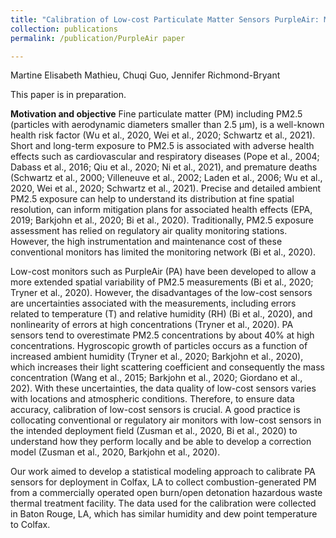 ```yaml
---
title: "Calibration of Low-cost Particulate Matter Sensors PurpleAir: Model Development for Air Quality Management in a Rural Setting"
collection: publications
permalink: /publication/PurpleAir paper

---
```



Martine Elisabeth Mathieu, Chuqi Guo, Jennifer Richmond-Bryant

This paper is in preparation.

**Motivation and objective**
Fine particulate matter (PM) including PM2.5 (particles with aerodynamic diameters smaller than 2.5 μm), is a well-known health risk factor (Wu et al., 2020, Wei et al., 2020; Schwartz et al., 2021). Short and long-term exposure to PM2.5 is associated with adverse health effects such as cardiovascular and respiratory diseases (Pope et al., 2004; Dabass et al., 2016; Qiu et al., 2020; Ni et al., 2021), and premature deaths (Schwartz et al., 2000; Villeneuve et al., 2002; Laden et al., 2006; Wu et al., 2020, Wei et al., 2020; Schwartz et al., 2021). Precise and detailed ambient PM2.5 exposure can help to understand its distribution at fine spatial resolution, can inform mitigation plans for associated health effects (EPA, 2019; Barkjohn et al., 2020; Bi et al., 2020). Traditionally, PM2.5 exposure assessment has relied on regulatory air quality monitoring stations. However, the high instrumentation and maintenance cost of these conventional monitors has limited the monitoring network (Bi et al., 2020). 

Low-cost monitors such as PurpleAir (PA) have been developed to allow a more extended spatial variability of PM2.5 measurements (Bi et al., 2020; Tryner et al., 2020). However, the disadvantages of the low-cost sensors are uncertainties associated with the measurements, including errors related to temperature (T) and relative humidity (RH) (Bi et al., 2020), and nonlinearity of errors at high concentrations (Tryner et al., 2020). PA sensors tend to overestimate PM2.5 concentrations by about 40% at high concentrations. Hygroscopic growth of particles occurs as a function of increased ambient humidity (Tryner et al., 2020; Barkjohn et al., 2020), which increases their light scattering coefficient and consequently the mass concentration (Wang et al., 2015; Barkjohn et al., 2020; Giordano et al., 202). With these uncertainties, the data quality of low-cost sensors varies with locations and atmospheric conditions. Therefore, to ensure data accuracy, calibration of low-cost sensors is crucial. A good practice is collocating conventional or regulatory air monitors with low-cost sensors in the intended deployment field (Zusman et al., 2020, Bi et al., 2020) to understand how they perform locally and be able to develop a correction model (Zusman et al., 2020, Barkjohn et al., 2020).

Our work aimed to develop a statistical modeling approach to calibrate PA sensors for deployment in Colfax, LA to collect combustion-generated PM from a commercially operated open burn/open detonation hazardous waste thermal treatment facility. The data used for the calibration were collected in Baton Rouge, LA, which has similar humidity and dew point temperature to Colfax. 

